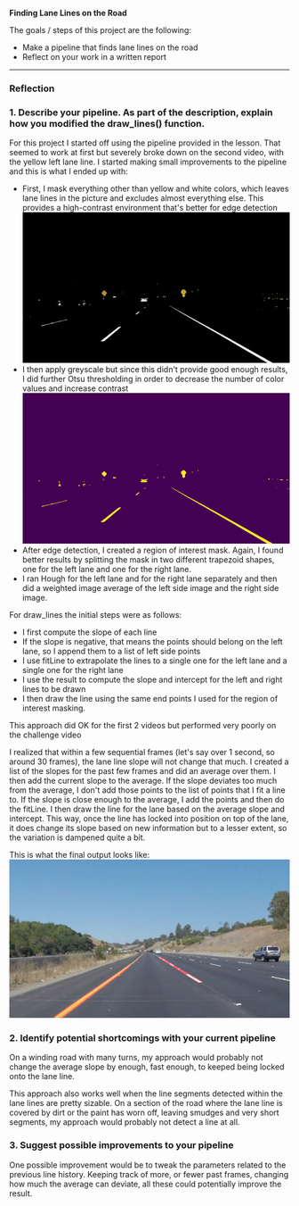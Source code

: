 
**Finding Lane Lines on the Road**

The goals / steps of this project are the following:
* Make a pipeline that finds lane lines on the road
* Reflect on your work in a written report


[//]: # (Image References)

[image1]: ./test_images_output/color-2.jpg "Color Mask"
[image2]: ./test_images_output/1.jpg "Lane Lines"
[image3]: ./test_images_output/otsu.jpg "Otsu Thresholding"

---

### Reflection

### 1. Describe your pipeline. As part of the description, explain how you modified the draw_lines() function.

For this project I started off using the pipeline provided in the lesson. That seemed to work at first but severely broke down on the second video, with the yellow left lane line. I started making small improvements to the pipeline and this is what I ended up with:
* First, I mask everything other than yellow and white colors, which leaves lane lines in the picture and excludes almost everything else. This provides a high-contrast environment that's better for edge detection
![Color Mask][image1]
* I then apply greyscale but since this didn't provide good enough results, I did further Otsu thresholding in order to decrease the number of color values and increase contrast
![Otsu Thresholding][image3]
* After edge detection, I created a region of interest mask. Again, I found better results by splitting the mask in two different trapezoid shapes, one for the left lane and one for the right lane.
* I ran Hough for the left lane and for the right lane separately and then did a weighted image average of the left side image and the right side image.


For draw_lines the initial steps were as follows:
* I first compute the slope of each line
* If the slope is negative, that means the points should belong on the left lane, so I append them to a list of left side points
* I use fitLine to extrapolate the lines to a single one for the left lane and a single one for the right lane
* I use the result to compute the slope and intercept for the left and right lines to be drawn
* I then draw the line using the same end points I used for the region of interest masking.

This approach did OK for the first 2 videos but performed very poorly on the challenge video

I realized that within a few sequential frames (let's say over 1 second, so around 30 frames), the lane line slope will not change that much. I created a list of the slopes for the past few frames and did an average over them. I then add the current slope to the average. If the slope deviates too much from the average, I don't add those points to the list of points that I fit a line to. If the slope is close enough to the average, I add the points and then do the fitLine.
I then draw the line for the lane based on the average slope and intercept. This way, once the line has locked into position on top of the lane, it does change its slope based on new information but to a lesser extent, so the variation is dampened quite a bit.  

This is what the final output looks like:
![Detected Lanes][image2]


### 2. Identify potential shortcomings with your current pipeline

On a winding road with many turns, my approach would probably not change the average slope by enough, fast enough, to keeped being locked onto the lane line.

This approach also works well when the line segments detected within the lane lines are pretty sizable. On a section of the road where the lane line is covered by dirt or the paint has worn off, leaving smudges and very short segments, my approach would probably not detect a line at all.


### 3. Suggest possible improvements to your pipeline

One possible improvement would be to tweak the parameters related to the previous line history. Keeping track of more, or fewer past frames, changing how much the average can deviate, all these could potentially improve the result.

